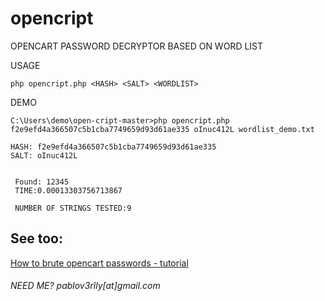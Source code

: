 # opencript
OPENCART PASSWORD DECRYPTOR BASED ON WORD LIST


USAGE
```
php opencript.php <HASH> <SALT> <WORDLIST>
```

  
DEMO
```
C:\Users\demo\open-cript-master>php opencript.php f2e9efd4a366507c5b1cba7749659d93d61ae335 oInuc412L wordlist_demo.txt

HASH: f2e9efd4a366507c5b1cba7749659d93d61ae335
SALT: oInuc412L


 Found: 12345
 TIME:0.00013303756713867

 NUMBER OF STRINGS TESTED:9
```

## See too:
[How to brute opencart passwords - tutorial](https://github.com/pabloverlly/brute-force-opencart-documentation)

###### _NEED ME? pablov3rlly[at]gmail.com_
